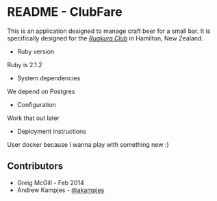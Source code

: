# README - ClubFare

This is an application designed to manage craft beer for a small bar.
It is specifically designed for the [*Ruakura Club*](http://ruakura-club.co.nz) in Hamilton, New Zealand.

* Ruby version

Ruby is 2.1.2

* System dependencies

We depend on Postgres

* Configuration

Work that out later


* Deployment instructions

User docker because I wanna play with something new :)


## Contributors

* Greig McGill - Feb 2014
* Andrew Kampjes - [@akampjes](https://twitter.com/akampjes)
